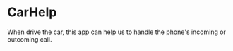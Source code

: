 # CarHelp
When drive the car, this app can help us to handle the phone's incoming or outcoming call.
